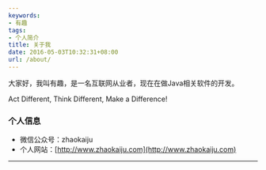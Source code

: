 ```yaml
---
keywords:
- 有趣
tags:
- 个人简介
title: 关于我
date: 2016-05-03T10:32:31+08:00
url: /about/
---
```



<p class="message">
大家好，我叫有趣，是一名互联网从业者，现在在做Java相关软件的开发。
</p>

Act Different, Think Different, Make a Difference!

### 个人信息

* 微信公众号：zhaokaiju
* 个人网站：[http://www.zhaokaiju.com](http://www.zhaokaiju.com)
 
---